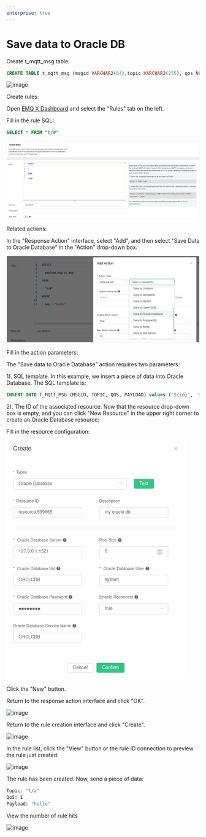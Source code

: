 ```yaml
---
enterprise: true
---
```

# Save data to Oracle DB

Create t_mqtt_msg table:

```sql
CREATE TABLE t_mqtt_msg (msgid VARCHAR2(64),topic VARCHAR2(255), qos NUMBER(1), payload NCLOB)
```

![image](./assets/rule-engine/oracle_action_1.png)

Create rules:

Open [EMQ X Dashboard](http://127.0.0.1:18083/#/rules) and select the "Rules" tab on the left.

Fill in the rule SQL:

```sql
SELECT * FROM "t/#"
```

![image](./assets/rule-engine/rule_sql.png)

Related actions:

In the "Response Action" interface, select "Add", and then select "Save Data to Oracle Database" in the "Action" drop-down box.

![image](./assets/rule-engine/oracle_action_2.png)

Fill in the action parameters:

The "Save data to Oracle Database" action requires two parameters:

1). SQL template. In this example, we insert a piece of data into Oracle Database. The SQL template is:

```sql
INSERT INTO T_MQTT_MSG (MSGID, TOPIC, QOS, PAYLOAD) values ('${id}', '${topic}', '${qos}', '${payload}');
```

2). The ID of the associated resource. Now that the resource drop-down box is empty, and you can click "New Resource" in the upper right corner to create an Oracle Database resource:

Fill in the resource configuration:

![image](./assets/rule-engine/oracle_action_3.png)

Click the "New" button.

Return to the response action interface and click "OK".

![image](./assets/rule-engine/oracle_action_4.png)

Return to the rule creation interface and click "Create".

![image](./assets/rule-engine/oracle_action_5.png)

In the rule list, click the "View" button or the rule ID connection to preview the rule just created:

![image](./assets/rule-engine/oracle_action_6.png)

The rule has been created. Now, send a piece of data:

```bash
Topic: "t/a"
QoS: 1
Payload: "hello"
```

View the number of rule hits

![image](./assets/rule-engine/oracle_action_7.png)
